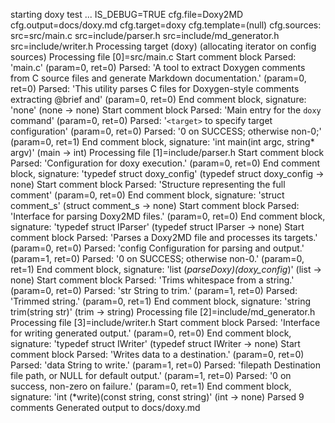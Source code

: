 starting doxy test ... 
IS_DEBUG=TRUE
cfg.file=Doxy2MD
cfg.output=docs/doxy.md
cfg.target=doxy
cfg.template=(null)
cfg.sources:
   src=src/main.c
   src=include/parser.h
   src=include/md_generator.h
   src=include/writer.h
Processing target (doxy)
(allocating iterator on config sources)
   Processing file [0]=src/main.c
Start comment block
Parsed: 'main.c' (param=0, ret=0)
Parsed: 'A tool to extract Doxygen comments from C source files and generate Markdown documentation.' (param=0, ret=0)
Parsed: 'This utility parses C files for Doxygen-style comments extracting @brief and' (param=0, ret=0)
End comment block, signature: 'none' (none -> none)
Start comment block
Parsed: 'Main entry for the `doxy` command' (param=0, ret=0)
Parsed: '`<target>` to specify target configuration' (param=0, ret=0)
Parsed: '0 on SUCCESS; otherwise non-0;' (param=0, ret=1)
End comment block, signature: 'int main(int argc, string* argv)' (main -> int)
   Processing file [1]=include/parser.h
Start comment block
Parsed: 'Configuration for doxy execution.' (param=0, ret=0)
End comment block, signature: 'typedef struct doxy_config' (typedef struct doxy_config -> none)
Start comment block
Parsed: 'Structure representing the full comment' (param=0, ret=0)
End comment block, signature: 'struct comment_s' (struct comment_s -> none)
Start comment block
Parsed: 'Interface for parsing Doxy2MD files.' (param=0, ret=0)
End comment block, signature: 'typedef struct IParser' (typedef struct IParser -> none)
Start comment block
Parsed: 'Parses a Doxy2MD file and processes its targets.' (param=0, ret=0)
Parsed: 'config Configuration for parsing and output.' (param=1, ret=0)
Parsed: '0 on SUCCESS; otherwise non-0.' (param=0, ret=1)
End comment block, signature: 'list (*parseDoxy)(doxy_config*)' (list -> none)
Start comment block
Parsed: 'Trims whitespace from a string.' (param=0, ret=0)
Parsed: 'str String to trim.' (param=1, ret=0)
Parsed: 'Trimmed string.' (param=0, ret=1)
End comment block, signature: 'string trim(string str)' (trim -> string)
   Processing file [2]=include/md_generator.h
   Processing file [3]=include/writer.h
Start comment block
Parsed: 'Interface for writing generated output.' (param=0, ret=0)
End comment block, signature: 'typedef struct IWriter' (typedef struct IWriter -> none)
Start comment block
Parsed: 'Writes data to a destination.' (param=0, ret=0)
Parsed: 'data String to write.' (param=1, ret=0)
Parsed: 'filepath Destination file path, or NULL for default output.' (param=1, ret=0)
Parsed: '0 on success, non-zero on failure.' (param=0, ret=1)
End comment block, signature: 'int (*write)(const string, const string)' (int -> none)
Parsed 9 comments
Generated output to docs/doxy.md
